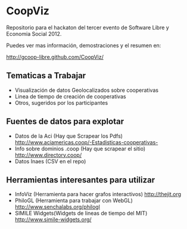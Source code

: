 CoopViz
=======

Repositorio para el hackaton del tercer evento de Software Libre y Economia Social 2012.

Puedes ver mas información, demostraciones y el resumen en:

http://gcoop-libre.github.com/CoopViz/

Tematicas a Trabajar
---------------------
 * Visualización de datos Geolocalizados sobre cooperativas
 * Linea de tiempo de creación de cooperativas
 * Otros, sugeridos por los participantes

Fuentes de datos para explotar
------------------------------
 * Datos de la Aci (Hay que Scrapear los Pdfs)  http://www.aciamericas.coop/-Estadisticas-cooperativas-
 * Info sobre dominios .coop (Hay que scrapear el sitio) http://www.directory.coop/
 * Datos Inaes (CSV en el repo)

Herramientas interesantes para utilizar
---------------------------------------
 * InfoViz (Herramienta para hacer grafos interactivos) http://thejit.org
 * PhiloGL (Herramienta para trabajar con WebGL) http://www.senchalabs.org/philogl
 * SIMILE Widgets(Widgets de lineas de tiempo del MIT) http://www.simile-widgets.org/



